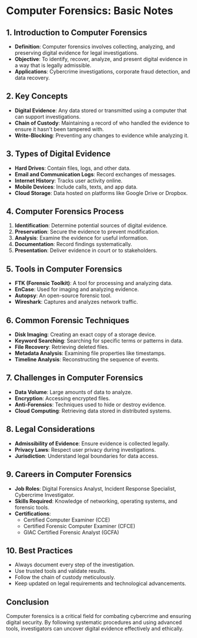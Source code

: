 # Computer Forensics: Basic Notes

## 1. Introduction to Computer Forensics

- **Definition**: Computer forensics involves collecting, analyzing, and preserving digital evidence for legal investigations.
- **Objective**: To identify, recover, analyze, and present digital evidence in a way that is legally admissible.
- **Applications**: Cybercrime investigations, corporate fraud detection, and data recovery.

## 2. Key Concepts

- **Digital Evidence**: Any data stored or transmitted using a computer that can support investigations.
- **Chain of Custody**: Maintaining a record of who handled the evidence to ensure it hasn't been tampered with.
- **Write-Blocking**: Preventing any changes to evidence while analyzing it.

## 3. Types of Digital Evidence

- **Hard Drives**: Contain files, logs, and other data.
- **Email and Communication Logs**: Record exchanges of messages.
- **Internet History**: Tracks user activity online.
- **Mobile Devices**: Include calls, texts, and app data.
- **Cloud Storage**: Data hosted on platforms like Google Drive or Dropbox.

## 4. Computer Forensics Process

1. **Identification**: Determine potential sources of digital evidence.
2. **Preservation**: Secure the evidence to prevent modification.
3. **Analysis**: Examine the evidence for useful information.
4. **Documentation**: Record findings systematically.
5. **Presentation**: Deliver evidence in court or to stakeholders.

## 5. Tools in Computer Forensics

- **FTK (Forensic Toolkit)**: A tool for processing and analyzing data.
- **EnCase**: Used for imaging and analyzing evidence.
- **Autopsy**: An open-source forensic tool.
- **Wireshark**: Captures and analyzes network traffic.

## 6. Common Forensic Techniques

- **Disk Imaging**: Creating an exact copy of a storage device.
- **Keyword Searching**: Searching for specific terms or patterns in data.
- **File Recovery**: Retrieving deleted files.
- **Metadata Analysis**: Examining file properties like timestamps.
- **Timeline Analysis**: Reconstructing the sequence of events.

## 7. Challenges in Computer Forensics

- **Data Volume**: Large amounts of data to analyze.
- **Encryption**: Accessing encrypted files.
- **Anti-Forensics**: Techniques used to hide or destroy evidence.
- **Cloud Computing**: Retrieving data stored in distributed systems.

## 8. Legal Considerations

- **Admissibility of Evidence**: Ensure evidence is collected legally.
- **Privacy Laws**: Respect user privacy during investigations.
- **Jurisdiction**: Understand legal boundaries for data access.

## 9. Careers in Computer Forensics

- **Job Roles**: Digital Forensics Analyst, Incident Response Specialist, Cybercrime Investigator.
- **Skills Required**: Knowledge of networking, operating systems, and forensic tools.
- **Certifications**:
  - Certified Computer Examiner (CCE)
  - Certified Forensic Computer Examiner (CFCE)
  - GIAC Certified Forensic Analyst (GCFA)

## 10. Best Practices

- Always document every step of the investigation.
- Use trusted tools and validate results.
- Follow the chain of custody meticulously.
- Keep updated on legal requirements and technological advancements.

## Conclusion

Computer forensics is a critical field for combating cybercrime and ensuring digital security. By following systematic procedures and using advanced tools, investigators can uncover digital evidence effectively and ethically.
